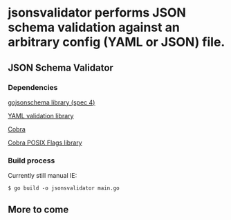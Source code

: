 # __jsonsvalidator__ performs JSON schema validation against an arbitrary config (YAML or JSON) file.

## JSON Schema Validator
### Dependencies

[gojsonschema library (spec 4)](https://github.com/xeipuuv/gojsonschema)

[YAML validation library](https://github.com/ghodss/yaml)

[Cobra](https://github.com/spf13/cobra)

[Cobra POSIX Flags library](https://github.com/spf13/pflag)

### Build process
Currently still manual IE:

`$ go build -o jsonsvalidator main.go`


## More to come
